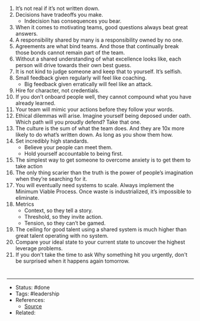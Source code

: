 #
1. It’s not real if it’s not written down.
2. Decisions have tradeoffs you make.
	- Indecision has consequences you bear.
3. When it comes to motivating teams, good questions always beat great answers.
4. A responsibility shared by many is a responsibility owned by no one.
5. Agreements are what bind teams. And those that continually break those bonds cannot remain part of the team.
6. Without a shared understanding of what excellence looks like, each person will drive towards their own best guess.
7. It is not kind to judge someone and keep that to yourself. It’s selfish.
8. Small feedback given regularly will feel like coaching.
	- Big feedback given erratically will feel like an attack.
9. Hire for character, not credentials.
10. If you don’t onboard people well, they cannot compound what you have already learned.
11. Your team will mimic your actions before they follow your words.
12. Ethical dilemmas will arise. Imagine yourself being deposed under oath. Which path will you proudly defend? Take that one.
13. The culture is the sum of what the team does. And they are 10x more likely to do what’s written down. As long as you show them how.
14. Set incredibly high standards.
	- Believe your people can meet them.
	- Hold yourself accountable to being first.
15. The simplest way to get someone to overcome anxiety is to get them to take action
16. The only thing scarier than the truth is the power of people’s imagination when they’re searching for it.
17. You will eventually need systems to scale. Always implement the Minimum Viable Process. Once waste is industrialized, it’s impossible to eliminate.
18. Metrics
	- Context, so they tell a story.
	- Threshold, so they invite action.
	- Tension, so they can’t be gamed.
19. The ceiling for good talent using a shared system is much higher than great talent operating with no system.
20. Compare your ideal state to your current state to uncover the highest leverage problems.
21. If you don't take the time to ask Why something hit you urgently, don't be surprised when it happens again tomorrow.

#
---
- Status: #done
- Tags: #leadership
- References:
	- [Source](https://twitter.com/dklineii/status/1583400750687756289)
- Related:
